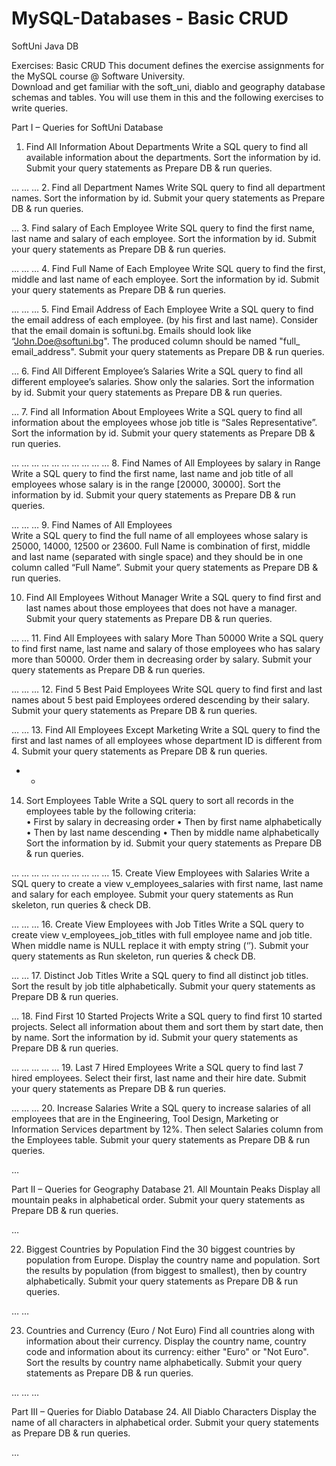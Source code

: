 # MySQL-Databases - Basic CRUD
SoftUni Java DB

Exercises: Basic CRUD 
This document defines the exercise assignments for the MySQL course @ Software University.  
Download and get familiar with the soft_uni, diablo and geography database schemas and tables. You will use them in this and the following exercises to write queries. 

Part I – Queries for SoftUni Database 
1. Find All Information About Departments 
Write a SQL query to find all available information about the departments. Sort the information by id. Submit your query statements as Prepare DB & run queries. 

… 	… 	… 
2. Find all Department Names 
Write SQL query to find all department names. Sort the information by id. Submit your query statements as Prepare DB & run queries. 
 
… 
3. Find salary of Each Employee 
Write SQL query to find the first name, last name and salary of each employee. Sort the information by id. Submit your query statements as Prepare DB & run queries. 
 
… 	… 	… 
4. Find Full Name of Each Employee 
Write SQL query to find the first, middle and last name of each employee. Sort the information by id. Submit your query statements as Prepare DB & run queries. 
 
… 	… 	… 
5. Find Email Address of Each Employee 
Write a SQL query to find the email address of each employee. (by his first and last name). Consider that the email domain is softuni.bg. Emails should look like “John.Doe@softuni.bg". The produced column should be named "full_ email_address".  Submit your query statements as Prepare DB & run queries. 
 
… 
6. Find All Different Employee’s Salaries 
Write a SQL query to find all different employee’s salaries. Show only the salaries. Sort the information by id.  Submit your query statements as Prepare DB & run queries.  
 
… 
7. Find all Information About Employees 
Write a SQL query to find all information about the employees whose job title is “Sales Representative”. Sort the information by id. Submit your query statements as Prepare DB & run queries. 
 
… 	… 	… 	… 	… 	… 	… 	… 	… 	… 
8. Find Names of All Employees by salary in Range 
Write a SQL query to find the first name, last name and job title of all employees whose salary is in the range [20000, 30000]. Sort the information by id. Submit your query statements as Prepare DB & run queries. 
 
… 	… 	… 
9.  Find Names of All Employees  
Write a SQL query to find the full name of all employees whose salary is 25000, 14000, 12500 or 23600. Full Name is combination of first, middle and last name (separated with single space) and they should be in one column called “Full Name”. Submit your query statements as Prepare DB & run queries. 

10. Find All Employees Without Manager 
Write a SQL query to find first and last names about those employees that does not have a manager. Submit your query statements as Prepare DB & run queries. 
 
… 	… 
11. Find All Employees with salary More Than 50000 
Write a SQL query to find first name, last name and salary of those employees who has salary more than 50000. Order them in decreasing order by salary. Submit your query statements as Prepare DB & run queries. 

… 	… 	… 
12. Find 5 Best Paid Employees 
Write SQL query to find first and last names about 5 best paid Employees ordered descending by their salary. Submit your query statements as Prepare DB & run queries. 
 
… 	… 
13. Find All Employees Except Marketing 
Write a SQL query to find the first and last names of all employees whose department ID is different from 4. Submit your query statements as Prepare DB & run queries. 

-   -
14. Sort Employees Table 
Write a SQL query to sort all records in the еmployees table by the following criteria:  
•	First by salary in decreasing order 
•	Then by first name alphabetically 
•	Then by last name descending 
•	Then by middle name alphabetically 
Sort the information by id. Submit your query statements as Prepare DB & run queries. 

… 	… 	… 	… 	… 	… 	… 	… 	… 	… 
15. Create View Employees with Salaries 
Write a SQL query to create a view v_employees_salaries with first name, last name and salary for each employee. Submit your query statements as Run skeleton, run queries & check DB.  
 
… 	… 	… 
16. Create View Employees with Job Titles 
Write a SQL query to create view v_employees_job_titles with full employee name and job title. When middle name is NULL replace it with empty string (‘’). Submit your query statements as Run skeleton, run queries & check DB. 

… 	… 
17.  Distinct Job Titles 
Write a SQL query to find all distinct job titles. Sort the result by job title alphabetically. Submit your query statements as Prepare DB & run queries. 

… 
18. Find First 10 Started Projects 
Write a SQL query to find first 10 started projects. Select all information about them and sort them by start date, then by name. Sort the information by id.  Submit your query statements as Prepare DB & run queries. 

… 	… 	… 	… 	… 
19.  Last 7 Hired Employees 
Write a SQL query to find last 7 hired employees. Select their first, last name and their hire date. Submit your query statements as Prepare DB & run queries. 

… 	… 	… 
20. Increase Salaries 
Write a SQL query to increase salaries of all employees that are in the Engineering, Tool Design, Marketing or Information Services department by 12%. Then select Salaries column from the Employees table. Submit your query statements as Prepare DB & run queries. 
 
… 
 
Part II – Queries for Geography Database 
21.  All Mountain Peaks 
Display all mountain peaks in alphabetical order. Submit your query statements as Prepare DB & run queries. 

… 

22.  Biggest Countries by Population 
Find the 30 biggest countries by population from Europe. Display the country name and population. Sort the results by population (from biggest to smallest), then by country alphabetically. Submit your query statements as Prepare DB & run queries. 

… 	… 

23.  Countries and Currency (Euro / Not Euro) 
Find all countries along with information about their currency. Display the country name, country code and information about its currency: either "Euro" or "Not Euro". Sort the results by country name alphabetically. Submit your query statements as Prepare DB & run queries. 

… 	… 	… 
 
Part III – Queries for Diablo Database 
24.  All Diablo Characters 
Display the name of all characters in alphabetical order. Submit your query statements as Prepare DB & run queries. 

… 

